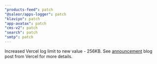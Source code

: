 ```yaml
---
"products-feed": patch
"@saleor/apps-logger": patch
"klaviyo": patch
"app-avatax": patch
"cms-v2": patch
"search": patch
"smtp": patch
---
```


Increased Vercel log limit to new value - 256KB. See [announcement](https://vercel.com/changelog/updated-logging-limits-for-vercel-functions) blog post from Vercel for more details.
